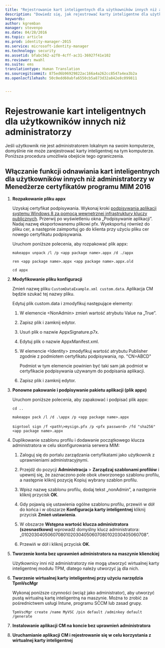 ```yaml
---
title: "Rejestrowanie kart inteligentnych dla użytkowników innych niż administratorzy | Microsoft Identity Manager"
description: "Dowiedz się, jak rejestrować karty inteligentne dla użytkowników bez dostępu administratora do ich maszyn, tak aby mogli korzystać z Menedżera certyfikatów."
keywords: 
author: kgremban
manager: stevenpo
ms.date: 04/28/2016
ms.topic: article
ms.prod: identity-manager-2015
ms.service: microsoft-identity-manager
ms.technology: security
ms.assetid: bfabc562-a2f0-4cff-ac31-36927f41e102
ms.reviewer: mwahl
ms.suite: ems
translationtype: Human Translation
ms.sourcegitcommit: 875ed6b96929822ac166a4a262cc8547a4ea3b2a
ms.openlocfilehash: 50c0edd60abfa6550cb5a873d32a842e8c099811


---
```


# Rejestrowanie kart inteligentnych dla użytkowników innych niż administratorzy
Jeśli użytkownik nie jest administratorem lokalnym na swoim komputerze, domyślnie nie może zarejestrować karty inteligentnej na tym komputerze. Poniższa procedura umożliwia obejście tego ograniczenia.

## Włączanie funkcji odnawiania kart inteligentnych dla użytkowników innych niż administratorzy w Menedżerze certyfikatów programu MIM 2016

1.  **Rozpakowanie pliku appx**

    Uzyskaj certyfikat podpisywania. Wykonaj kroki [podpisywania aplikacji systemu Windows 8 za pomocą wewnętrznej infrastruktury kluczy publicznych](http://blogs.technet.com/b/deploymentguys/archive/2013/06/14/signing-windows-8-applications-using-an-internal-pki.aspx). Przerwij po wyświetleniu okna „Podpisywanie aplikacji”. Nadaj nazwę eksportowanemu plikowi pfx. Wyeksportuj również do pliku cer, a następnie zaimportuj go do klienta przy użyciu pliku cer nowego certyfikatu podpisywania.

    Uruchom poniższe polecenia, aby rozpakować plik appx:

    `makeappx unpack /l /p <app package name>.appx /d ./appx`

    `ren <app package name>.appx <app package name>.appx.old`

    `cd appx`

2.  **Modyfikowanie pliku konfiguracji**

    Zmień nazwę pliku `CustomDataExample.xml custom.data`. Aplikacja CM będzie szukać tej nazwy pliku.

    Edytuj plik custom.data i zmodyfikuj następujące elementy:

    1.  W elemencie &lt;NonAdmin&gt; zmień wartość atrybutu Value na „True”.

    2.  Zapisz plik i zamknij edytor.

    3.  Usuń plik o nazwie AppxSignature.p7x.

    4.  Edytuj plik o nazwie AppxManifest.xml.

    5.  W elemencie &lt;Identity&gt; zmodyfikuj wartość atrybutu Publisher zgodnie z podmiotem certyfikatu podpisywania, np. "CN=ABCD"

        Podmiot w tym elemencie powinien być taki sam jak podmiot w certyfikacie podpisywania używanym do podpisania aplikacji.

    6.  Zapisz plik i zamknij edytor.

3.  **Ponowne pakowanie i podpisywanie pakietu aplikacji (plik appx)**

    Uruchom poniższe polecenia, aby zapakować i podpisać plik appx:

    `cd ..`

    `makeappx pack /l /d .\appx /p <app package name>.appx`

    s`igntool sign /f <path\>mysign.pfx /p <pfx password> /fd "sha256" <app package name>.appx`

4.  Duplikowanie szablonu profilu i dodawanie początkowego klucza administratora w celu skonfigurowania serwera MIM:

    1.  Zaloguj się do portalu zarządzania certyfikatami jako użytkownik z uprawnieniami administracyjnymi.

    2.  Przejdź do pozycji **Administracja** &gt; **Zarządzaj szablonami profilów** i upewnij się, że zaznaczono pole obok utworzonego szablonu profilu, a następnie kliknij pozycję Kopiuj wybrany szablon profilu.

    3.  Wpisz nazwę szablonu profilu, dodaj tekst „nonAdmin”, a następnie kliknij przycisk **OK**.

    4.  Gdy pojawią się ustawienia ogólne szablonu profilu, przewiń w dół do końca i w obszarze **Konfiguracja karty inteligentnej** kliknij przycisk **Zmień ustawienia**.

    5.  W obszarze **Wstępna wartość klucza administratora (szesnastkowo)** wprowadź domyślny klucz administratora: „010203040506070801020304050607080102030405060708”.

    6.  Przewiń w dół i kliknij przycisk **OK**.

5.  **Tworzenie konta bez uprawnień administratora na maszynie klienckiej**

    Użytkownicy inni niż administratorzy nie mogą utworzyć wirtualnej karty inteligentnej modułu TPM, dlatego należy utworzyć ją dla nich.

6.  **Tworzenie wirtualnej karty inteligentnej przy użyciu narzędzia TpmVscMgr**

    Wykonaj poniższe czynności (wciąż jako administrator), aby utworzyć pustą wirtualną kartę inteligentną na maszynie. Można to zrobić za pośrednictwem usługi Intune, programu SCCM lub zasad grupy.

    `TpmVscMgr create /name MyVSC /pin default /adminkey default /generate`

7.  **Instalowanie aplikacji CM na koncie bez uprawnień administratora**

8.  **Uruchamianie aplikacji CM i rejestrowanie się w celu korzystania z wirtualnej karty inteligentnej**



<!--HONumber=Jun16_HO4-->


